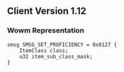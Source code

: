 ## Client Version 1.12

### Wowm Representation
```rust,ignore
smsg SMSG_SET_PROFICIENCY = 0x0127 {
    ItemClass class;    
    u32 item_sub_class_mask;    
}

```
